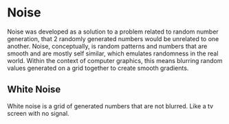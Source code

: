 # Noise

Noise was developed as a solution to a problem related to random number generation, that 2 randomly generated numbers would be unrelated to one another. Noise, conceptually, is random patterns and numbers that are smooth and are mostly self similar, which emulates randomness in the real world. Within the context of computer graphics, this means blurring random values generated on a grid together to create smooth gradients.

## White Noise

White noise is a grid of generated numbers that are not blurred. Like a tv screen with no signal.


